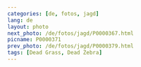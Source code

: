 ```yaml
---
categories: [de, fotos, jagd]
lang: de
layout: photo
next_photo: /de/fotos/jagd/P0000367.html
picname: P0000371
prev_photo: /de/fotos/jagd/P0000379.html
tags: [Dead Grass, Dead Zebra]
---
```

